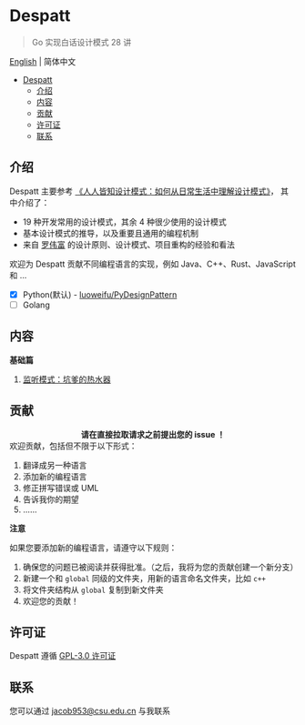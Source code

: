 # Despatt

> Go 实现白话设计模式 28 讲

[English](README.md) | 简体中文

- [Despatt](#despatt)
  - [介绍](#介绍)
  - [内容](#内容)
  - [贡献](#贡献)
  - [许可证](#许可证)
  - [联系](#联系)

## 介绍

Despatt 主要参考 [《人人皆知设计模式：如何从日常生活中理解设计模式》](https://gitbook.cn/gitchat/column/5b26040ac81ac568fcf64ea3)，
其中介绍了：
- 19 种开发常用的设计模式，其余 4 种很少使用的设计模式
- 基本设计模式的推导，以及重要且通用的编程机制
- 来自 [罗伟富](https://github.com/luoweifu) 的设计原则、设计模式、项目重构的经验和看法

欢迎为 Despatt 贡献不同编程语言的实现，例如 Java、C++、Rust、JavaScript 和 ...
- [x] Python(默认) - [luoweifu/PyDesignPattern](https://github.com/luoweifu/PyDesignPattern)
- [ ] Golang

## 内容

**基础篇**

1. [监听模式：坑爹的热水器](global/basic/01-Observer.md)

## 贡献

<center><b>请在直接拉取请求之前提出您的 issue ！</b></center>
欢迎贡献，包括但不限于以下形式：

1. 翻译成另一种语言
2. 添加新的编程语言
3. 修正拼写错误或 UML
4. 告诉我你的期望
5. ……

**注意**

如果您要添加新的编程语言，请遵守以下规则：

1. 确保您的问题已被阅读并获得批准。（之后，我将为您的贡献创建一个新分支）
2. 新建一个和 `global` 同级的文件夹，用新的语言命名文件夹，比如 `c++`
3. 将文件夹结构从 `global` 复制到新文件夹
4. 欢迎您的贡献！

## 许可证

Despatt 遵循 [GPL-3.0 许可证](LICENSE)

## 联系

您可以通过 [jacob953@csu.edu.cn](mailto:jacob953@csu.edu.cn) 与我联系

